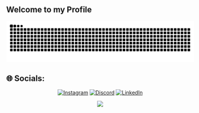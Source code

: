 ## Welcome to my Profile

<!-- Snake -->
<div align="center">

![snake gif](https://github.com/pedrooomrqs/pedrooomrqs/blob/output/github-snake-dark.svg)

</div>

## 🌐 Socials:
<div align="center">

[![Instagram](https://img.shields.io/badge/Instagram-%23E4405F.svg?logo=Instagram&logoColor=white)](https://instagram.com/ordepmrqs)
[![Discord](https://img.shields.io/badge/Discord-%237289DA.svg?logo=discord&logoColor=white)](https://discordapp.com/users/mrqs.exe)
[![LinkedIn](https://img.shields.io/badge/LinkedIn-%230077B5.svg?logo=linkedin&logoColor=white)](https://www.linkedin.com/in/pedro-marques-b0241633a/)


[![](https://visitcount.itsvg.in/api?id=pedrooomrqs&icon=0&color=0)](https://visitcount.itsvg.in)

</div>
